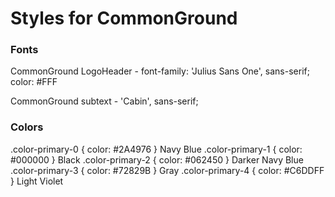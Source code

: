 # Styles for CommonGround 


### Fonts

CommonGround LogoHeader  - font-family: 'Julius Sans One', sans-serif; color: #FFF 

CommonGround subtext - 'Cabin', sans-serif; 


### Colors 

.color-primary-0 { color: #2A4976 }	Navy Blue 
.color-primary-1 { color: #000000 } Black
.color-primary-2 { color: #062450 } Darker Navy Blue
.color-primary-3 { color: #72829B } Gray
.color-primary-4 { color: #C6DDFF } Light Violet

